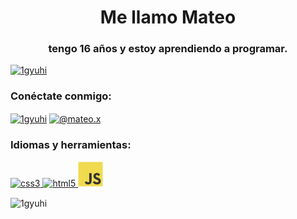 <h1 align="center">Me llamo Mateo</h1>
<h3 align="center">tengo 16 años y estoy aprendiendo a programar.</h3>

<p align="left"> <a href="https ://twitter.com/1gyuhi" target="blank"><img src="https://img.shields.io/twitter/follow/1gyuhi?logo=twitter&style=for-the-badge" alt="1gyuhi " /></a> </p>

<h3 align="left">Conéctate conmigo:</h3>
<p align="left">
<a href="https://twitter.com/1gyuhi" target="en blanco"><img align="center" src="https://raw.githubusercontent.com/rahuldkjain/github-profile-readme-generator/master/src/images/icons/Social/twitter.svg" alt="1gyuhi" altura="30" ancho="40" /></a>
<a href="https://www.youtube.com/c/@mateo.x" target="blank"><img align="center" src="https://raw.githubusercontent.com/rahuldkjain/ github-profile-readme-generator/master/src/images/icons/Social/youtube.svg" alt="@mateo.x" height="30" width="40" /></a>
</p>

<h3 align="left">Idiomas y herramientas:</h3>
<p align="left"> <a href="https://www.w3schools.com/css/" target="_blank" rel="noreferrer"> <img src="https://raw.githubusercontent. com/devicons/devicon/master/icons/css3/css3-original-wordmark.svg" alt="css3" width="40" height="40"/> </a> <a href="https:// www.w3.org/html/" target="_blank" rel="noreferrer"> <img src="https://raw.githubusercontent.com/devicons/devicon/master/icons/html5/html5-original-wordmark .svg" alt="html5" ancho="40" altura="40"/> </a> <a href="https://developer.mozilla.org/en-US/docs/Web/JavaScript" objetivo ="_en blanco" rel="noreferrer"> <img src="https://raw.githubusercontent.com/devicons/devicon/master/icons/javascript/javascript-original.svg" alt="javascript" width="40" height="40"/ > </a> </p>

<p><img align="center" src="https://github-readme-stats.vercel.app/api/top-langs?username=1gyuhi&show_icons=true&locale=en&layout=compact" alt="1gyuhi" /> </p>
